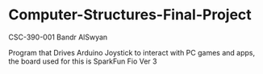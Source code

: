 # Computer-Structures-Final-Project

CSC-390-001
Bandr AlSwyan

Program that Drives Arduino Joystick to interact with PC games and apps, the board used for this is SparkFun Fio Ver 3

